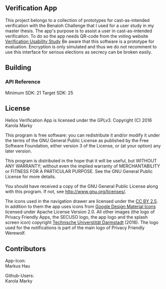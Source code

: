 ## Verification App

This project belongs to a collection of prototypes for cast-as-intended verification with the Benaloh Challenge that I used for a user study in my master thesis. The app's purpose is to assist a user in cast-as-intended verification. 
To do so the app needs QR-code from the voting website [Verification Usability Study](https://github.com/SecUSo/helios-usability-study)
Be aware that this software is a prototype for evaluation. Encryption is only simulated and thus we do not recomment to use this interface for serious elections as secrecy can be broken easily.

## Building 

### API Reference

Minimum SDK: 21
Target SDK: 25

## License

Helios Verification App is licensed under the GPLv3.
Copyright (C) 2016 Karola Marky

This program is free software: you can redistribute it and/or modify
it under the terms of the GNU General Public License as published by
the Free Software Foundation, either version 3 of the License, or
(at your option) any later version.

This program is distributed in the hope that it will be useful,
but WITHOUT ANY WARRANTY; without even the implied warranty of
MERCHANTABILITY or FITNESS FOR A PARTICULAR PURPOSE.  See the
GNU General Public License for more details.

You should have received a copy of the GNU General Public License
along with this program. If not, see <http://www.gnu.org/licenses/>.

The icons used in the navigation drawer are licensed under the [CC BY 2.5](http://creativecommons.org/licenses/by/2.5/). In addition to them the app uses icons from [Google Design Material Icons](https://design.google.com/icons/index.html) licensed under Apache License Version 2.0. All other images (the logo of Privacy Friendly Apps, the SECUSO logo, the app logo and the splash screen icon) copyright [Technische Universtität Darmstadt](www.tu-darmstadt.de) (2016). The logo used for the notifications is part of the main logo of Privacy Friendly Werewolf.

## Contributors

App-Icon: <br/>
Markus Hau<br/>

Github-Users: <br/>
Karola Marky<br/>

